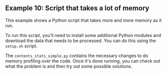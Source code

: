 ## Example 10: Script that takes a lot of memory

This example shows a Python script that takes more and more memory as it run.

To run this script, you'll need to install some additional Python modules and
download the data that needs to be processed. You can do this using the
`setup.sh` script.

The `contents_stats_simple.py` contains the necessary changes to do memory
profiling over the code. Once it's done running, you can check out what the
problem is and then try out some possible solutions.

